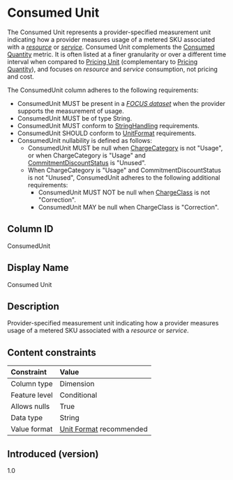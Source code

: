 # Consumed Unit

The Consumed Unit represents a provider-specified measurement unit indicating how a provider measures usage of a metered SKU associated with a [*resource*](#glossary:resource) or [*service*](#glossary:service). Consumed Unit complements the [Consumed Quantity](#consumedquantity) metric. It is often listed at a finer granularity or over a different time interval when compared to [Pricing Unit](#pricingunit) (complementary to [Pricing Quantity](#pricingquantity)), and focuses on *resource* and *service* consumption, not pricing and cost.

The ConsumedUnit column adheres to the following requirements:

* ConsumedUnit MUST be present in a [*FOCUS dataset*](#glossary:FOCUS-dataset) when the provider supports the measurement of usage.
* ConsumedUnit MUST be of type String.
* ConsumedUnit MUST conform to [StringHandling](#stringhandling) requirements.
* ConsumedUnit SHOULD conform to [UnitFormat](#unitformat) requirements.
* ConsumedUnit nullability is defined as follows:
  * ConsumedUnit MUST be null when [ChargeCategory](#chargecategory) is not "Usage", or when ChargeCategory is "Usage" and [CommitmentDiscountStatus](#commitmentdiscountstatus) is "Unused".
  * When ChargeCategory is "Usage" and CommitmentDiscountStatus is not "Unused", ConsumedUnit adheres to the following additional requirements:
    * ConsumedUnit MUST NOT be null when [ChargeClass](#chargeclass) is not "Correction".
    * ConsumedUnit MAY be null when ChargeClass is "Correction".

## Column ID

ConsumedUnit

## Display Name

Consumed Unit

## Description

Provider-specified measurement unit indicating how a provider measures usage of a metered SKU associated with a *resource* or *service*.

## Content constraints

|    Constraint   |      Value      |
|:----------------|:----------------|
| Column type     | Dimension       |
| Feature level   | Conditional     |
| Allows nulls    | True            |
| Data type       | String          |
| Value format    | [Unit Format](#unitformat) recommended |

## Introduced (version)

1.0

